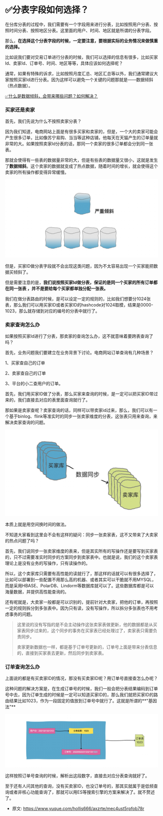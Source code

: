 # ✅分表字段如何选择？
<!--page header-->

在分库分表的过程中，我们需要有一个字段用来进行分表，比如按照用户分表、按照时间分表、按照地区分表。这里面的用户、时间、地区就是所谓的分表字段。

那么，**在选择这个分表字段的时候，一定要注意，要根据实际的业务情况来做慎重的选择。**

比如说我们要对交易订单进行分表的时候，我们可以选择的信息有很多，比如买家Id、卖家Id、订单号、时间、地区等等，具体应该如何选择呢？

通常，如果有特殊的诉求，比如按照月度汇总、地区汇总等以外，我们通常建议大家按照买家Id进行分表。因为这样可以避免一个关键的问题那就是——数据倾斜（热点数据）。

[✅什么是数据倾斜，会带来哪些问题？如何解决？](https://www.yuque.com/hollis666/axzrte/fue0vmwupk5zps37?view=doc_embed)

<a name="IKrE3"></a>
### 买家还是卖家

首先，我们先说为什么不按照卖家分表？

因为我们知道，电商网站上面是有很多买家和卖家的，但是，一个大的卖家可能会产生很多订单，比如像苏宁易购、当当等这种店铺，他每天在天猫产生的订单量就非常的大。如果按照卖家Id分表的话，那同一个卖家的很多订单都会分到同一张表。

那就会使得有一些表的数据量非常的大，但是有些表的数据量又很小，这就是发生了**数据倾斜**。这个卖家的数据就变成了热点数据，随着时间的增长，就会使得这个卖家的所有操作都变得异常缓慢。

![](./img/FLhePWM4wmY-8Hym/1673157703302-18f52406-82c1-4c68-9da0-9ccb46da7081-609908.jpeg)

但是，买家ID做分表字段就不会出现这类问题，因为不太容易出现一个买家能把数据买倾斜了。

但是需要注意的是，**我们说按照买家Id做分表，保证的是同一个买家的所有订单都在同一张表 ，并不是要给每个买家都单独分配一张表。**

我们在做分表路由的时候，是可以设定一定的规则的，比如我们想要分1024张表，那么我们可以用买家ID或者买家ID的hashcode对1024取模，结果是0000-1023，那么就存储到对应的编号的分表中就行了。

<a name="LDks0"></a>
### 卖家查询怎么办

如果按照买家Id进行了分表，那卖家的查询怎么办，这不就意味着要跨表查询了吗？

首先，业务问题我们要建立在业务背景下讨论。电商网站订单查询有几种场景？

1、买家查自己的订单

2、卖家查自己的订单

3、平台的小二查用户的订单。

首先，我们用买家ID做了分表，那么买家来查询的时候，是一定可以把买家ID带过来的，我们直接去对应的表里面查询就行了。

那如果是卖家查呢？卖家查询的话，同样可以带卖家id过来，那么，我们可以有一个基于binlog、flink等准实时的同步一张卖家维度的分表，这张表只用来查询，来解决卖家查询的问题。

![](./img/FLhePWM4wmY-8Hym/1673157703326-00e01824-cc62-4e43-aff0-b838cd8235c2-478487.jpeg)

本质上就是用空间换时间的做法。

不知道大家看到这里会不会有这样的疑问：同步一张卖家表，这不又带来了大卖家的热点问题了吗？

首先，我们说同步一张卖家维度的表来，但是其实所有的写操作还是要写到买家表的，只不过需要准实时同步的方案同步到卖家表中。也就是说，我们的这个卖家表理论上是没有业务的写操作，只有读操作的。

所以，这个卖家库只需要有高性能的读就行了，那这样的话就可以有很多选择了，比如可以部署到一些配置不用那么高的机器、或者其实可以干脆就不用MYSQL，而是采用HBASE、PolarDB、Lindorm等数据库就可以了。这些数据库都是可以海量数据，并提供高性能查询的。

还有呢就是，大卖家一般都是可以识别的，提前针对大卖家，把他的订单，再按照一定的规则拆分到多张表中。因为只有读，没有写操作，所以拆分多张表也不用考虑事务的问题。

> 这里说的没有写指的是不会主动操作这张卖家表做更新，他的数据都是从买家表同步过来的，这个同步的事务在买家表已经处理过了，卖家表只需要负责同步。
> 
> 卖家更新数据也一样，都是基于订单号更新的，订单号上面是带来分表信息的，直接到买家表去更新，然后同步到卖家表。


<a name="RQJEr"></a>
### 订单查询怎么办

上面说的都是有买卖家ID的情况，那没有买卖家ID呢？用订单号直接查怎么办呢？

这种问题的解决方案是，在生成订单号的时候，我们一般会把分表结果编码到订单号中去，因为订单生成的时候是一定可以知道买家ID的，那么我们就把买家ID的路由结果比如1023，作为一段固定的值放到订单号中就行了。这就是所谓的**"基因法"**

![](./img/FLhePWM4wmY-8Hym/1673157703285-38d12cf8-6122-4d2e-b8f0-4389488e4099-233320.jpeg)

这样按照订单号查询的时候，解析出这段数字，直接去对应分表查询就好了。

至于还有人问其他的查询，没有买卖家ID，也没订单号的，那其实就属于是低频查询或者非核心功能查询了，那就可以用ES等搜索引擎的方案来解决了。就不赘述了。


<!--page footer-->
- 原文: <https://www.yuque.com/hollis666/axzrte/mec4ust5rpfob78r>
